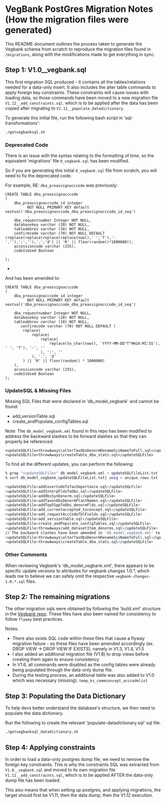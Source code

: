 # VegBank PostGres Migration Notes (How the migration files were generated)

This README document outlines the process taken to generate the Vegbank schema from scratch to reproduce the migration files found in `/migrations`, along with the modifications made to get everything in sync.

## Step 1: V1.0__vegbank.sql

This first migration SQL produced - it contains all the tables/relations needed for a data-only insert. It also
includes the alter table commands to apply foreign key constraints. These constraints will cause issues with loading data, so those commands have been moved to a new migration file `V1.12__add_constraints.sql`. which is to be applied after the data has been copied after migrating to `V1.11__populate_datadictionary`.

To generate this initial file, run the following bash script in 'sql-transformations':
```sh
./getvegbanksql.sh
```

### Deprecated Code
There is an issue with the syntax relating to the formatting of time, so the equivalent 'migrations' file `0_vegbank.sql` has been modified.

So if you are generating this initial `0_vegbank.sql` file from scratch, you will need to fix the deprecated code.

For example, RE: `dba_preassignacccode` was previously:

```
CREATE TABLE dba_preassignacccode
(
    dba_preassignacccode_id integer 
          NOT NULL PRIMARY KEY default nextval('dba_preassignacccode_dba_preassignacccode_id_seq')
          , 
    dba_requestnumber Integer NOT NULL, 
    databasekey varchar (20) NOT NULL, 
    tableabbrev varchar (10) NOT NULL, 
    confirmcode varchar (70) NOT NULL DEFAULT (replace(replace(replace(replace(now(),' ','T'),'-',''),':',''),'.','d') || 'R' || floor(random()*1000000)), 
    accessioncode varchar (255), 
    codeIsUsed Boolean
  
);  
```
- 

And has been amended to:

```
CREATE TABLE dba_preassignacccode
(
    dba_preassignacccode_id integer 
          NOT NULL PRIMARY KEY default nextval('dba_preassignacccode_dba_preassignacccode_id_seq')
          , 
    dba_requestnumber Integer NOT NULL, 
    databasekey varchar (20) NOT NULL, 
    tableabbrev varchar (10) NOT NULL, 
       confirmcode varchar (70) NOT NULL DEFAULT (
        replace(
            replace(
                replace(
                    replace(to_char(now(), 'YYYY-MM-DD"T"HH24:MI:SS'), ' ', 'T'), '-', ''
                ), ':', ''
            ), '.', 'd'
        ) || 'R' || floor(random() * 1000000)
    ), 
    accessioncode varchar (255), 
    codeIsUsed Boolean
);  
```

### UpdateSQL & Missing Files
Missing SQL Files that were declared in 'db_model_vegbank' and cannot be found:
- add_versionTable.sql
- create_andPopulate_configTables.sql

Note: The `db_model_vegbank.xml` found in this repo has been modified to address the backward slashes to be forward slashes so that they can properly be referenced.
```
<updateSQLFile>throwAways\alterTaxObsDenormRenameSciNameToFull.sql</updateSQLFile>
<updateSQLFile>throwAways\createTable_dba_stats.sql</updateSQLFile>
```

To find all the different updates, you can perform the following:

```sh
% grep "<updateSQLFile>" db_model_vegbank.xml > updateSQLFileList.txt 
% sort db_model_vegbank_updateSQLFileList.txt| uniq > unique_rows.txt

<updateSQLFile>addCoverCodeToTaxImportance.sql</updateSQLFile>
<updateSQLFile>addInterpFldsToObs.sql</updateSQLFile>
<updateSQLFile>addObsSynDenorm.sql</updateSQLFile>
<updateSQLFile>addTaxonObsDenormPlantNames.sql</updateSQLFile>
<updateSQLFile>addTop5SppToObs_denormFlds.sql</updateSQLFile>
<updateSQLFile>add_currentaccepted_toconcept.sql</updateSQLFile>
<updateSQLFile>add_requestAccCodeTblFields.sql</updateSQLFile>
<updateSQLFile>add_versionTable.sql</updateSQLFile>
<updateSQLFile>create_andPopulate_configTables.sql</updateSQLFile>
<updateSQLFile>throwAways/add_datasetItem_denorms.sql</updateSQLFile>
// The backward slashes have been amended in 'db_model_vegbank.xml' to be forward slashes
<updateSQLFile>throwAways\alterTaxObsDenormRenameSciNameToFull.sql</updateSQLFile>
<updateSQLFile>throwAways\createTable_dba_stats.sql</updateSQLFile>
```

### Other Comments

When reviewing Vegbank's 'db_model_vegbank.xml', there appears to be specific update versions to attributes for vegbank changes 1.0.*, which leads me to believe we can safely omit the respective `vegbank-changes-1.0.*.sql` files.

## Step 2: The remaining migrations

The other migration sqls were obtained by following the 'build.xml' structure in the [Vegbank repo](https://github.com/NCEAS/vegbank/). These files have also been named for consistency to follow `flyway` best practices.

Notes:
- There also exists SQL code within these files that cause a flyway migration failure - so these files have been amended accordingly (ex. DROP VIEW -> DROP VIEW IF EXISTS), namely in V1.3, V1.4, V1.5
- I also added an additional migration file (V1.8) to drop views before creating them again to ensure consistency
- In V1.6, all commands were disabled as the config tables were already being populated through the data-only dump file.
- During the testing process, an additional table was also added to V1.0 which was necessary (missing): `temp_ks_commconcept_acccodelist`

## Step 3: Populating the Data Dictionary

To help devs better understand the database's structure, we then need to populate the data dictionary.

Run the following to create the relevant 'populate-datadictionary.sql' sql file.

```sh
./getvegbanksql_datadictionary.sh
```

## Step 4: Applying constraints

In order to load a data-only postgres dump file, we need to remove the foreign key constraints. This is why the constraints SQL was extracted from `V1.0__vegbank.sql` and moved to its own migration file `V1.12__add_constraints.sql`, which is to be applied AFTER the data-only dump file has been loaded.

This also means that when setting up postgres, and applying migrations, the target should first be V1.11, then the data dump, then the V1.12 execution.